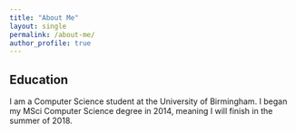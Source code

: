 ```yaml
---
title: "About Me"
layout: single
permalink: /about-me/
author_profile: true
---
```

## Education ##

I am a Computer Science student at the University of Birmingham. I began my MSci Computer Science degree in 2014, meaning I will finish in the summer of 2018.
